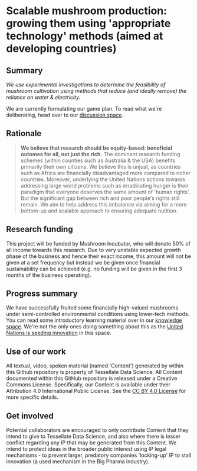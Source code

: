 # Scalable mushroom production: growing them using 'appropriate technology' methods (aimed at developing countries)
## Summary
_We use experimental investigations to determine the feasibility of mushroom cultivation using methods that reduce (and ideally remove) the reliance on water & electricity._

We are currently formulating our game plan. To read what we're deliberating, head over to our [discussion space](https://www.researchgate.net/post/Mushroom_cultivation_can_we_reduce_water_needed_for_entire_process_while_also_providing_drinking_water_for_billions_of_people).

## Rationale
>**We believe that research should be equity-based: beneficial outomes for all, not just the rich.** The dominant research funding schemes (within counties such as Australia & the USA) benefits primarily their own citizens. We believe this is unjust, as countries such as Africa are financially disadvantaged more compared to richer countries. Moreover, underlying the United Nations actions towards addressing large world problems such as erradicating hunger is their paradigm that everyone deserves the same amount of 'human rights'. But the significant gap between rich and poor people's rights still remain. We aim to help address this imbalance via aiming for a more bottom-up and scalable approach to ensuring adequate nutition. 

## Research funding
This project will be funded by Mushroom Incubator, who will donate 50% of all income towards this research. Due to very unstable expected growth phase of the business and hence their exact income, this amount will not be given at a set frequency but instead we be given once financial sustainability can be achieved (e.g. no funding will be given in the first 3 months of the business operating).

## Progress summary
We have successfully fruited some financially high-valued mushrooms under semi-controlled environmental conditions using lower-tech methods. You can read some introductory learning material over in our [knowledge space](https://github.com/TessellateDataScience/scalableMushroomProduction/wiki/Welcome). We're not the only ones doing something about this as the [United Nations is seeding innovation](https://innovation.wfp.org/knowledge) in this space.

## Use of our work
All textual, video, spoken material (named 'Content') generated by within this Github repository is property of Tessellate Data Science. All Content documented within this GitHub repository is released under a Creative Commons License. Specifically, our Content is available under their Attribution 4.0 International Public License. See the [CC BY 4.0 License](https://creativecommons.org/licenses/by/4.0/) for more specific details. 

## Get involved
Potential collaborators are encouraged to only contribute Content that they intend to give to Tessellate Data Science, and also where there is lesser conflict regarding any IP that may be generated from this Content. We intend to protect ideas in the broader public interest using IP legal mechanisms - to prevent larger, predatory companies 'locking-up' IP to stall innovation (a used mechanism in the Big Pharma industry).
